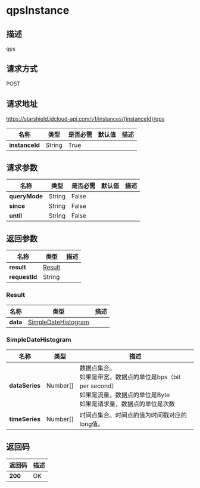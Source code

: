 # qpsInstance


## 描述
qps

## 请求方式
POST

## 请求地址
https://starshield.jdcloud-api.com/v1/instances/{instanceId}/qps

|名称|类型|是否必需|默认值|描述|
|---|---|---|---|---|
|**instanceId**|String|True| | |

## 请求参数
|名称|类型|是否必需|默认值|描述|
|---|---|---|---|---|
|**queryMode**|String|False| | |
|**since**|String|False| | |
|**until**|String|False| | |


## 返回参数
|名称|类型|描述|
|---|---|---|
|**result**|[Result](qpsInstance#result)| |
|**requestId**|String| |

### <div id="result">Result</div>
|名称|类型|描述|
|---|---|---|
|**data**|[SimpleDateHistogram](qpsInstance#simpledatehistogram)| |
### <div id="simpledatehistogram">SimpleDateHistogram</div>
|名称|类型|描述|
|---|---|---|
|**dataSeries**|Number[]|数据点集合。<br>如果是带宽，数据点的单位是bps（bit per second）<br>如果是流量，数据点的单位是Byte<br>如果是请求量，数据点的单位是次数<br>|
|**timeSeries**|Number[]|时间点集合。时间点的值为时间戳对应的long值。|

## 返回码
|返回码|描述|
|---|---|
|**200**|OK|
